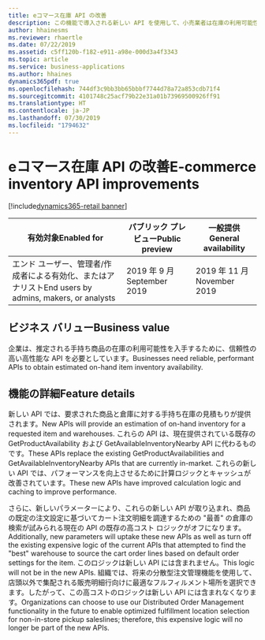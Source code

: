 ```yaml
---
title: eコマース在庫 API の改善
description: この機能で導入される新しい API を使用して、小売業者は在庫の利用可能性を見積もることができます。 これらの API によって提供される情報を eコマース アプリケーションで使用し、商品を出荷または店頭での集荷に使用できるかどうかを顧客に知らせることができます。 この目的のために以前提供されていた既存の API はパフォーマンスが良くなく、計算ロジックも最適ではありませんでした。
author: hhainesms
ms.reviewer: rhaertle
ms.date: 07/22/2019
ms.assetid: c5ff120b-f182-e911-a98e-000d3a4f3343
ms.topic: article
ms.service: business-applications
ms.author: hhaines
dynamics365pdf: true
ms.openlocfilehash: 744df3c9bb3bb65bbbf7744d78a72a853cdb71f4
ms.sourcegitcommit: 4101748c25acf79b22e31a01b73969500926ff91
ms.translationtype: HT
ms.contentlocale: ja-JP
ms.lasthandoff: 07/30/2019
ms.locfileid: "1794632"
---
```

# <a name="e-commerce-inventory-api-improvements"></a><span data-ttu-id="f5596-105">eコマース在庫 API の改善</span><span class="sxs-lookup"><span data-stu-id="f5596-105">E-commerce inventory API improvements</span></span>
[!include[dynamics365-retail banner](../includes/dynamics365-retail.md)]

| <span data-ttu-id="f5596-106">有効対象</span><span class="sxs-lookup"><span data-stu-id="f5596-106">Enabled for</span></span>    |  <span data-ttu-id="f5596-107">パブリック プレビュー</span><span class="sxs-lookup"><span data-stu-id="f5596-107">Public preview</span></span> | <span data-ttu-id="f5596-108">一般提供</span><span class="sxs-lookup"><span data-stu-id="f5596-108">General availability</span></span> | 
| ---------- | ---------- |---------- |
|<span data-ttu-id="f5596-109">エンド ユーザー、管理者/作成者による有効化、またはアナリスト</span><span class="sxs-lookup"><span data-stu-id="f5596-109">End users by admins, makers, or analysts</span></span>|<span data-ttu-id="f5596-110">2019 年 9 月</span><span class="sxs-lookup"><span data-stu-id="f5596-110">September 2019</span></span>| <span data-ttu-id="f5596-111">2019 年 11 月</span><span class="sxs-lookup"><span data-stu-id="f5596-111">November 2019</span></span>|


## <a name="business-value"></a><span data-ttu-id="f5596-112">ビジネス バリュー</span><span class="sxs-lookup"><span data-stu-id="f5596-112">Business value</span></span>
<!-- bv start -->
<span data-ttu-id="f5596-113">企業は、推定される手持ち商品の在庫の利用可能性を入手するために、信頼性の高い高性能な API を必要としています。</span><span class="sxs-lookup"><span data-stu-id="f5596-113">Businesses need reliable, performant APIs to obtain estimated on-hand item inventory availability.</span></span>
<!-- bv end -->



## <a name="feature-details"></a><span data-ttu-id="f5596-114">機能の詳細</span><span class="sxs-lookup"><span data-stu-id="f5596-114">Feature details</span></span>
<!--feature detail start -->
<span data-ttu-id="f5596-115">新しい API では、要求された商品と倉庫に対する手持ち在庫の見積もりが提供されます。</span><span class="sxs-lookup"><span data-stu-id="f5596-115">New APIs will provide an estimation of on-hand inventory for a requested item and warehouses.</span></span> <span data-ttu-id="f5596-116">これらの API は、現在提供されている既存の GetProductAvailability および GetAvailableInventoryNearby API に代わるものです。</span><span class="sxs-lookup"><span data-stu-id="f5596-116">These APIs replace the existing GetProductAvailabilities and GetAvailableInventoryNearby APIs that are currently in-market.</span></span> <span data-ttu-id="f5596-117">これらの新しい API では、パフォーマンスを向上させるために計算ロジックとキャッシュが改善されています。</span><span class="sxs-lookup"><span data-stu-id="f5596-117">These new APIs have improved calculation logic and caching to improve performance.</span></span>

<span data-ttu-id="f5596-118">さらに、新しいパラメーターにより、これらの新しい API が取り込まれ、商品の既定の注文設定に基づいてカート注文明細を調達するための "最善" の倉庫の検索が試みられる現在の API の既存の高コスト ロジックがオフになります。</span><span class="sxs-lookup"><span data-stu-id="f5596-118">Additionally, new parameters will uptake these new APIs as well as turn off the existing expensive logic of the current APIs that attempted to find the "best" warehouse to source the cart order lines based on default order settings for the item.</span></span> <span data-ttu-id="f5596-119">このロジックは新しい API には含まれません。</span><span class="sxs-lookup"><span data-stu-id="f5596-119">This logic will not be in the new APIs.</span></span> <span data-ttu-id="f5596-120">組織では、将来の分散型注文管理機能を使用して、店頭以外で集配される販売明細行向けに最適なフルフィルメント場所を選択できます。したがって、この高コストのロジックは新しい API には含まれなくなります。</span><span class="sxs-lookup"><span data-stu-id="f5596-120">Organizations can choose to use our Distributed Order Management functionality in the future to enable optimized fulfillment location selection for non-in-store pickup saleslines; therefore, this expensive logic will no longer be part of the new APIs.</span></span>
<!--feature detail end -->











